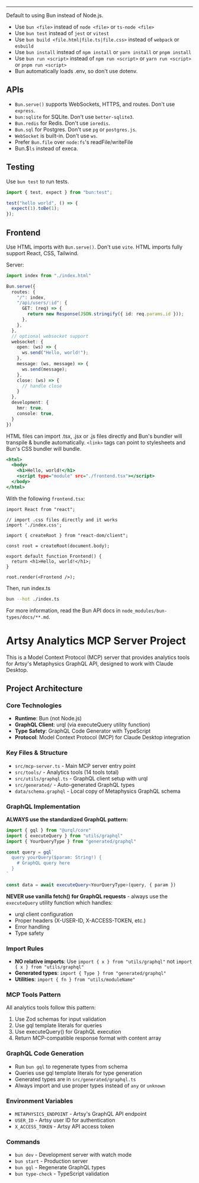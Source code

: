 ---

Default to using Bun instead of Node.js.

- Use `bun <file>` instead of `node <file>` or `ts-node <file>`
- Use `bun test` instead of `jest` or `vitest`
- Use `bun build <file.html|file.ts|file.css>` instead of `webpack` or `esbuild`
- Use `bun install` instead of `npm install` or `yarn install` or `pnpm install`
- Use `bun run <script>` instead of `npm run <script>` or `yarn run <script>` or `pnpm run <script>`
- Bun automatically loads .env, so don't use dotenv.

## APIs

- `Bun.serve()` supports WebSockets, HTTPS, and routes. Don't use `express`.
- `bun:sqlite` for SQLite. Don't use `better-sqlite3`.
- `Bun.redis` for Redis. Don't use `ioredis`.
- `Bun.sql` for Postgres. Don't use `pg` or `postgres.js`.
- `WebSocket` is built-in. Don't use `ws`.
- Prefer `Bun.file` over `node:fs`'s readFile/writeFile
- Bun.$`ls` instead of execa.

## Testing

Use `bun test` to run tests.

```ts#index.test.ts
import { test, expect } from "bun:test";

test("hello world", () => {
  expect(1).toBe(1);
});
```

## Frontend

Use HTML imports with `Bun.serve()`. Don't use `vite`. HTML imports fully support React, CSS, Tailwind.

Server:

```ts#index.ts
import index from "./index.html"

Bun.serve({
  routes: {
    "/": index,
    "/api/users/:id": {
      GET: (req) => {
        return new Response(JSON.stringify({ id: req.params.id }));
      },
    },
  },
  // optional websocket support
  websocket: {
    open: (ws) => {
      ws.send("Hello, world!");
    },
    message: (ws, message) => {
      ws.send(message);
    },
    close: (ws) => {
      // handle close
    }
  },
  development: {
    hmr: true,
    console: true,
  }
})
```

HTML files can import .tsx, .jsx or .js files directly and Bun's bundler will transpile & bundle automatically. `<link>` tags can point to stylesheets and Bun's CSS bundler will bundle.

```html#index.html
<html>
  <body>
    <h1>Hello, world!</h1>
    <script type="module" src="./frontend.tsx"></script>
  </body>
</html>
```

With the following `frontend.tsx`:

```tsx#frontend.tsx
import React from "react";

// import .css files directly and it works
import './index.css';

import { createRoot } from "react-dom/client";

const root = createRoot(document.body);

export default function Frontend() {
  return <h1>Hello, world!</h1>;
}

root.render(<Frontend />);
```

Then, run index.ts

```sh
bun --hot ./index.ts
```

For more information, read the Bun API docs in `node_modules/bun-types/docs/**.md`.

# Artsy Analytics MCP Server Project

This is a Model Context Protocol (MCP) server that provides analytics tools for Artsy's Metaphysics GraphQL API, designed to work with Claude Desktop.

## Project Architecture

### Core Technologies

- **Runtime**: Bun (not Node.js)
- **GraphQL Client**: urql (via executeQuery utility function)
- **Type Safety**: GraphQL Code Generator with TypeScript
- **Protocol**: Model Context Protocol (MCP) for Claude Desktop integration

### Key Files & Structure

- `src/mcp-server.ts` - Main MCP server entry point
- `src/tools/` - Analytics tools (14 tools total)
- `src/utils/graphql.ts` - GraphQL client setup with urql
- `src/generated/` - Auto-generated GraphQL types
- `data/schema.graphql` - Local copy of Metaphysics GraphQL schema

### GraphQL Implementation

**ALWAYS use the standardized GraphQL pattern:**

```typescript
import { gql } from "@urql/core"
import { executeQuery } from "utils/graphql"
import { YourQueryType } from "generated/graphql"

const query = gql`
  query yourQuery($param: String!) {
    # GraphQL query here
  }
`

const data = await executeQuery<YourQueryType>(query, { param })
```

**NEVER use vanilla fetch() for GraphQL requests** - always use the `executeQuery` utility function which handles:

- urql client configuration
- Proper headers (X-USER-ID, X-ACCESS-TOKEN, etc.)
- Error handling
- Type safety

### Import Rules

- **NO relative imports**: Use `import { x } from "utils/graphql"` not `import { x } from "utils/graphql"`
- **Generated types**: `import { Type } from "generated/graphql"`
- **Utilities**: `import { fn } from "utils/moduleName"`

### MCP Tools Pattern

All analytics tools follow this pattern:

1. Use Zod schemas for input validation
2. Use gql template literals for queries
3. Use executeQuery() for GraphQL execution
4. Return MCP-compatible response format with content array

### GraphQL Code Generation

- Run `bun gql` to regenerate types from schema
- Queries use gql template literals for type generation
- Generated types are in `src/generated/graphql.ts`
- Always import and use proper types instead of `any` or `unknown`

### Environment Variables

- `METAPHYSICS_ENDPOINT` - Artsy's GraphQL API endpoint
- `USER_ID` - Artsy user ID for authentication
- `X_ACCESS_TOKEN` - Artsy API access token

### Commands

- `bun dev` - Development server with watch mode
- `bun start` - Production server
- `bun gql` - Regenerate GraphQL types
- `bun type-check` - TypeScript validation
